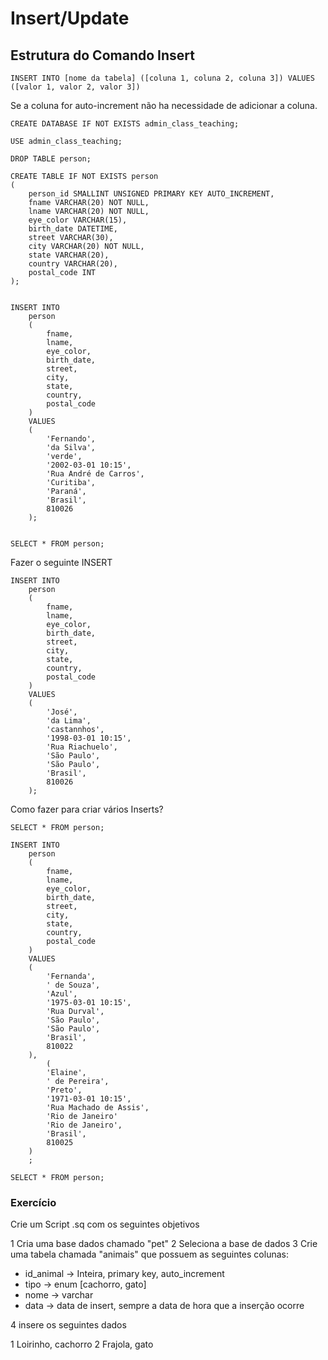 # Insert/Update

## Estrutura do Comando Insert

```
INSERT INTO [nome da tabela] ([coluna 1, coluna 2, coluna 3]) VALUES ([valor 1, valor 2, valor 3])
```

Se a coluna for auto-increment não ha necessidade de adicionar a coluna.

```
CREATE DATABASE IF NOT EXISTS admin_class_teaching;

USE admin_class_teaching;

DROP TABLE person;

CREATE TABLE IF NOT EXISTS person
(
    person_id SMALLINT UNSIGNED PRIMARY KEY AUTO_INCREMENT,
    fname VARCHAR(20) NOT NULL,
    lname VARCHAR(20) NOT NULL,
    eye_color VARCHAR(15),
    birth_date DATETIME,
    street VARCHAR(30),
    city VARCHAR(20) NOT NULL,
    state VARCHAR(20),
    country VARCHAR(20),
    postal_code INT
);


INSERT INTO 
    person 
    (
        fname,
        lname,
        eye_color,
        birth_date,
        street,
        city,
        state,
        country,
        postal_code
    )
    VALUES
    (
        'Fernando',
        'da Silva',
        'verde',
        '2002-03-01 10:15',
        'Rua André de Carros',
        'Curitiba',
        'Paraná',
        'Brasil',
        810026
    );


SELECT * FROM person;
```

Fazer o seguinte INSERT


```
INSERT INTO 
    person 
    (
        fname,
        lname,
        eye_color,
        birth_date,
        street,
        city,
        state,
        country,
        postal_code
    )
    VALUES
    (
        'José',
        'da Lima',
        'castannhos',
        '1998-03-01 10:15',
        'Rua Riachuelo',
        'São Paulo',
        'São Paulo',
        'Brasil',
        810026
    );

```

Como fazer para criar vários Inserts?

```
SELECT * FROM person;

INSERT INTO 
    person 
    (
        fname,
        lname,
        eye_color,
        birth_date,
        street,
        city,
        state,
        country,
        postal_code
    )
    VALUES
    (
        'Fernanda',
        ' de Souza',
        'Azul',
        '1975-03-01 10:15',
        'Rua Durval',
        'São Paulo',
        'São Paulo',
        'Brasil',
        810022
    ),
        (
        'Elaine',
        ' de Pereira',
        'Preto',
        '1971-03-01 10:15',
        'Rua Machado de Assis',
        'Rio de Janeiro'
        'Rio de Janeiro',
        'Brasil',
        810025
    )
    ;

SELECT * FROM person;
```
### Exercício

Crie um Script .sq com os seguintes objetivos


1 Cria uma base dados chamado "pet"
2 Seleciona a base de dados
3 Crie uma tabela chamada "animais" que possuem as seguintes colunas:

* id_animal -> Inteira, primary key, auto_increment
* tipo -> enum [cachorro, gato]
* nome -> varchar
* data -> data de insert, sempre a data de hora que a inserção ocorre


4 insere os seguintes dados

1 Loirinho, cachorro
2 Frajola, gato